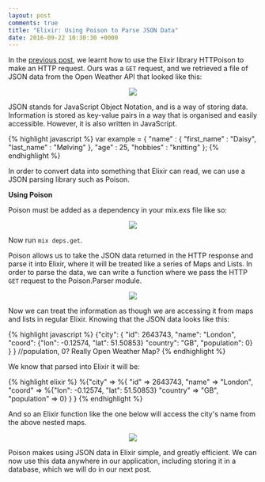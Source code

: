 ```yaml
---
layout: post
comments: true
title: "Elixir: Using Poison to Parse JSON Data"
date: 2016-09-22 10:30:30 +0000
---
```


In the [previous post][previous-post], we learnt how to use the Elixir library HTTPoison to make an HTTP request. Ours was a `GET` request, and we retrieved a file of JSON data from the Open Weather API that looked like this:

<p align="center">
<img src="../../../../../../../assets/json-data-weather-example.png">
</p>

JSON stands for JavaScript Object Notation, and is a way of storing data. Information is stored as key-value pairs in a way that is organised and easily accessible. However, it is also written in JavaScript.

{% highlight javascript %}
var example = { 
	"name" : { "first_name" : "Daisy", "last_name" : "Mølving" },
	"age" : 25,
	"hobbies" : "knitting"
};
{% endhighlight %}

In order to convert data into something that Elixir can read, we can use a JSON parsing library such as Poison.

<strong>Using Poison</strong>

Poison must be added as a dependency in your mix.exs file like so:

<p align="center">
<img src="../../../../../../../assets/adding_poison_as_dependency.png">
</p>

Now run `mix deps.get`.

Poison allows us to take the JSON data returned in the HTTP response and parse it into Elixir, where it will be treated like a series of Maps and Lists. In order to parse the data, we can write a function where we pass the HTTP `GET` request to the Poison.Parser module.

<p align="center">
<img src="../../../../../../../assets/poison_parser_function.png">
</p>

Now we can treat the information as though we are accessing it from maps and lists in regular Elixir. Knowing that the JSON data looks like this:

{% highlight javascript %}
{"city": 
	{ "id": 2643743,
		"name": "London",
		"coord": {"lon": -0.12574, "lat": 51.50853}
		"country": "GB",
		"population": 0}
	}
}
//population, 0? Really Open Weather Map?
{% endhighlight %}

We know that parsed into Elixir it will be:

{% highlight elixir %}
%{"city" => 
	%{ "id" => 2643743,
		"name" => "London",
		"coord" => %{"lon": -0.12574, "lat": 51.50853}
		"country" => "GB",
		"population" => 0}
	}
}
{% endhighlight %}

And so an Elixir function like the one below will access the city's name from the above nested maps.

<p align="center">
<img src="../../../../../../../assets/locate_information_in_map.png">
</p>

Poison makes using JSON data in Elixir simple, and greatly efficient. We can now use this data anywhere in our application, including storing it in a database, which we will do in our next post.

[previous-post]:http://daisymolving.github.io/2016/09/20/http-and-httpoison.html
